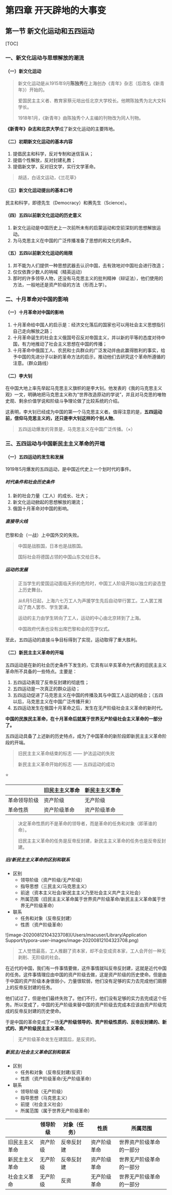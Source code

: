 # 第四章 开天辟地的大事变

## 第一节 新文化运动和五四运动

[TOC]

### 一、新文化运动与思想解放的潮流

#### （一）新文化运动

> 新文化运动是从1915年9月**陈独秀**在上海创办《青年》杂志（后改名《新青年》）开始的。
>
> 爱国民主主义者、教育家蔡元培出任北京大学校长。他聘陈独秀为北大文科学长。
>
> 1918年1月，《新青年》由陈独秀个人主编的刊物改为同人刊物。

**《新青年》**杂志和**北京大学**成了新文化运动的主要阵地。



#### （二）初期新文化运动的基本内容

1. 提倡民主和科学，反对专制和迷信盲从；
2. 提倡个性解放，反对封建礼教；
3. 提倡新文学，反对旧文学，实行文学革命。

> 胡适，白话文运动，《兰花草》



#### （三）新文化运动提出的基本口号

民主和科学，即德先生（Democracy）和赛先生（Science）。



#### （四）五四以前新文化运动的历史意义

1. 新文化运动是中国历史上一次前所未有的启蒙运动和空前深刻的思想解放运动。
2. 为马克思主义在中国的广泛传播准备了思想的和文化的条件。



#### （五）五四以前新文化运动的局限

1. 并不能为人们提供一种思想武器去认识中国，去有效地对中国社会进行改造；
2. 仅仅依靠少数人的呐喊（精英运动）
3. 那时的许多领导人物，还没有马克思主义的批判精神（辩证法），他们使用的方法，一般地还是资产阶级的方法（形而上学）。



### 二、十月革命对中国的影响

#### （一）十月革命对中国的影响

1. 十月革命给中国人的启示是：经济文化落后的国家也可以用社会主义思想指引自己走向解放之路；
2. 十月革命诞生的社会主义俄国号召反对帝国主义，并以新的平等的态度对待中国，有力地推动了社会主义思想在中国的传播；
3. 十月革命中俄国工人、农民和士兵群众的广泛发动并由此赢得胜利的事实，给予中国的先进分子以新的革命方法的启示，推动他们去研究这个革命所遵循的注意。（群众路线）



#### （二）李大钊

在中国大地上率先举起马克思主义旗帜的是李大钊。他发表的《我的马克思主义观》一文，明确地把马克思主义称为“世界改造原动的学说”，并且对马克思的唯物史观、剩余价值学说和阶级斗争理论做了比较系统的介绍。

这表明，李大钊已经成为中国的第一个马克思主义者。值得注意的是，**五四运动前，信仰马克思主义的，还只是李大钊这样的个别人物**。

> 五四运动爆发的背景是，马克思主义在中国广泛传播。（×）



### 三、五四运动与中国新民主主义革命的开端

#### （一）五四运动的发生和发展

1919年5月爆发的五四运动，是中国近代史上一个划时代的事件。

##### 时代条件和社会历史条件

1. 新的社会力量（工人）的成长、壮大；
2. 新文化运动掀起的思想解放的潮流；
3. 俄国十月革命对中国的影响。



##### 直接导火线

巴黎和会（一战）上中国外交的失败。

> 中国是战胜国，日本也是战胜国。
>
> 国际社会将德国占领的中国山东交给日本。



##### 运动的发展

> 正当学生的爱国运动面临夭折的危险时，中国工人阶级开始以独立的姿态登上历史舞台。
>
> 从6月5日起，上海六七万工人为声援学生先后自动举行罢工。工人罢工推动了商人罢市、学生罢课。
>
> 运动的主力由学生转向了工人，运动的中心由北京转到了上海。
>
> 中国政府代表也没有出席巴黎和会的签字仪式。

至此，五四运动的直接斗争目标得到了实现，运动取得了重大胜利。



#### （二）新民主主义革命的开端

五四运动是在新的社会历史条件下发生的，它具有以辛亥革命为代表的旧民主主义革命所不具备的一些特点。主要是：

1. 五四运动表现了反帝反封建的彻底性；
2. 五四运动是一次真正的群众运动；
3. 五四运动促进了马克思主义在中国的传播及其与中国工人运动的结合；（五四以后，马克思主义在中国广泛传播开来）
4. 五四运动发生在俄国十月革命之后，发生在无产阶级社会主义革命的新时代。

**中国的民族民主革命，在十月革命后就属于世界无产阶级社会主义革命的一部分了。**

五四运动具备了上述新的历史特点，成为了中国革命的新阶段即新民主主义革命阶段的开端。

> 旧民主主义革命结束的标志 —— 护法运动的失败
>
> 新民主主义革命开始的标志 —— 五四运动的成功



:star:

|              | 旧民主主义革命 | 新民主主义革命 |
| ------------ | -------------- | -------------- |
| 革命领导阶级 | 资产阶级       | 无产阶级       |
| 革命性质     | 资产阶级革命   | 资产阶级革命   |

> 决定革命性质的不是革命的领导者，而是革命的任务和对象（即革谁的命）。
>
> 旧民主主义革命的任务是反帝反封建，新民主主义革命的任务也是反帝反封建。

##### 旧/新民主主义革命的区别和联系

- 区别
  - 领导阶级（资产阶级/无产阶级）
  - 指导思想（三民主义/马克思主义）
  - 前途（资本主义社会/新民主主义乃至社会主义共产主义社会）
  - 所属范围（旧民主主义革命属于世界资产阶级革命/新民主主义革命属于世界无产阶级革命）
- 联系
  - 任务和对象（反帝反封建）
  - 性质（资产阶级革命）

![image-20200812104323708](/Users/macuser/Library/Application Support/typora-user-images/image-20200812104323708.png)

> 工人觉悟最高，工人推翻了资本家，却不会变成资本家，工人会开创一种无剥削、无阶级的社会。

在近代的中国，我们有一件事情要做，这件事情就叫反帝反封建，这就是近代中国的任务。这件事情理应由中国的资产阶级去做，这是资产阶级的历史使命。但是由于中国的资产阶级本身很弱小，力量很软弱，他们没有足够的实力去完成他们肩膀上的反帝反封建的任务。

他们试过了，但是他们最终失败了。他们不行，他们没有足够的实力去完成这个任务。所以变成了，中国的无产阶级来替中国的资产阶级去完成本应该由资产阶级完成的反帝反封建的历史使命。

于是中国的革命变成了一场**无产阶级领导的、资产阶级性质的、反帝反封建的、新式的、资产阶级民主主义革命**。

> 无产阶级革命发生在建国后，是反资的。



##### 新民主/社会主义革命区别和联系

- 区别
  - 任务和对象（反帝反封建/反资）
  - 性质（资产阶级革命/无产阶级革命）
- 联系
  - 领导阶级（无产阶级）
  - 指导思想（马克思主义）
  - 前提（社会主义社会）
  - 所属范围（属于世界无产阶级革命）



|                | 领导阶级 | 对象（任务） | 性质         | 所属范围                 |
| -------------- | -------- | ------------ | ------------ | ------------------------ |
| 旧民主主义革命 | 资产阶级 | 反帝反封建   | 资产阶级革命 | 世界资产阶级革命的一部分 |
| 新民主主义革命 | 无产阶级 | 反帝反封建   | 资产阶级革命 | 世界无产阶级革命的一部分 |
| 社会主义革命   | 无产阶级 | 反资         | 无产阶级革命 | 世界无产阶级革命的一部分 |

